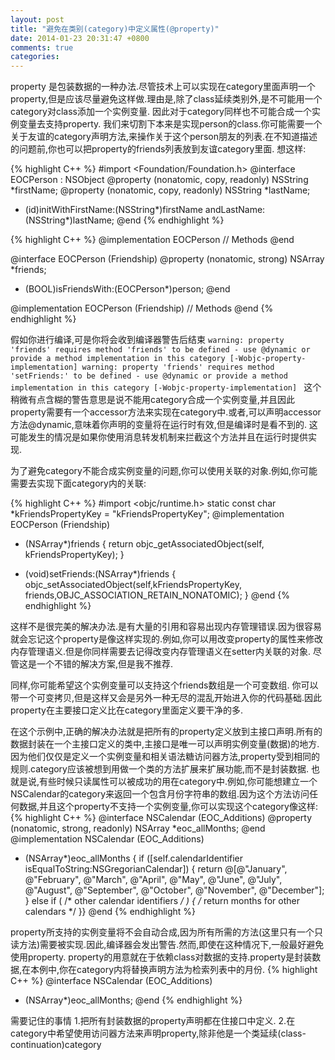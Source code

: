 ```yaml
---
layout: post
title: "避免在类别(category)中定义属性(@property)"
date: 2014-01-23 20:31:47 +0800
comments: true
categories: 
---
```


<!-- more -->

property 是包装数据的一种办法.尽管技术上可以实现在category里面声明一个property,但是应该尽量避免这样做.理由是,除了class延续类别外,是不可能用一个category对class添加一个实例变量.
因此对于category同样也不可能合成一个实例变量去支持property.
我们来切割下本来是实现person的class.你可能需要一个关于友谊的category声明方法,来操作关于这个person朋友的列表.在不知道描述的问题前,你也可以把property的friends列表放到友谊category里面.
想这样:

{% highlight C++ %}
#import <Foundation/Foundation.h>
@interface EOCPerson : NSObject
@property (nonatomic, copy, readonly) NSString *firstName;
@property (nonatomic, copy, readonly) NSString *lastName;
- (id)initWithFirstName:(NSString*)firstName andLastName:(NSString*)lastName;
@end
{% endhighlight %}

{% highlight C++ %}
@implementation EOCPerson
// Methods
@end

@interface EOCPerson (Friendship)
@property (nonatomic, strong) NSArray *friends;
- (BOOL)isFriendsWith:(EOCPerson*)person;
@end

@implementation EOCPerson (Friendship)
// Methods
@end
{% endhighlight %}

假如你进行编译,可是你将会收到编译器警告后结束
	`warning: property 'friends' requires method 'friends' to be
	defined - use @dynamic or provide a method implementation in
	this category [-Wobjc-property-implementation]
	warning: property 'friends' requires method 'setFriends:' to be
	defined - use @dynamic or provide a method implementation in
	this category [-Wobjc-property-implementation]
	`
这个稍微有点含糊的警告意思是说不能用category合成一个实例变量,并且因此property需要有一个accessor方法来实现在category中.或者,可以声明accessor方法@dynamic,意味着你声明的变量将在运行时有效,但是编译时是看不到的.
这可能发生的情况是如果你使用消息转发机制来拦截这个方法并且在运行时提供实现.

为了避免category不能合成实例变量的问题,你可以使用关联的对象.例如,你可能需要去实现下面category内的关联:

{% highlight C++ %}
#import <objc/runtime.h>
static const char *kFriendsPropertyKey = "kFriendsPropertyKey";
@implementation EOCPerson (Friendship)

- (NSArray*)friends {
 return objc_getAssociatedObject(self, kFriendsPropertyKey);
}

- (void)setFriends:(NSArray*)friends {
 objc_setAssociatedObject(self,kFriendsPropertyKey, friends,OBJC_ASSOCIATION_RETAIN_NONATOMIC);
}
@end
{% endhighlight %}

这样不是很完美的解决办法.是有大量的引用和容易出现内存管理错误.因为很容易就会忘记这个property是像这样实现的.例如,你可以用改变property的属性来修改内存管理语义.但是你同样需要去记得改变内存管理语义在setter内关联的对象.
尽管这是一个不错的解决方案,但是我不推荐.

同样,你可能希望这个实例变量可以支持这个friends数组是一个可变数组. 你可以带一个可变拷贝,但是这样又会是另外一种无尽的混乱开始进入你的代码基础.因此property在主要接口定义比在category里面定义要干净的多.

在这个示例中,正确的解决办法就是把所有的property定义放到主接口声明.所有的数据封装在一个主接口定义的类中,主接口是唯一可以声明实例变量(数据)的地方.因为他们仅仅是定义一个实例变量和相关语法糖访问器方法,property受到相同的规则.category应该被想到用做一个类的方法扩展来扩展功能,而不是封装数据.
也就是说,有些时候只读属性可以被成功的用在category中.例如,你可能想建立一个NSCalendar的category来返回一个包含月份字符串的数组.因为这个方法访问任何数据,并且这个property不支持一个实例变量,你可以实现这个category像这样:
{% highlight C++ %}
@interface NSCalendar (EOC_Additions)
@property (nonatomic, strong, readonly) NSArray *eoc_allMonths;
@end
@implementation NSCalendar (EOC_Additions)
- (NSArray*)eoc_allMonths {
 if ([self.calendarIdentifier
 isEqualToString:NSGregorianCalendar])
 {
 return @[@"January", @"February",
 @"March", @"April",
 @"May", @"June",
 @"July", @"August",
 @"September", @"October",
 @"November", @"December"];
 } else if ( /* other calendar identifiers */ ) {
 /* return months for other calendars */
 }}
@end
{% endhighlight %}

property所支持的实例变量将不会自动合成,因为所有所需的方法(这里只有一个只读方法)需要被实现.因此,编译器会发出警告.然而,即使在这种情况下,一般最好避免使用property. property的用意就在于依赖class对数据的支持.property是封装数据,在本例中,你在category内将替换声明方法为检索列表中的月份.
{% highlight C++ %}
@interface NSCalendar (EOC_Additions)
- (NSArray*)eoc_allMonths;
@end
{% endhighlight %}

需要记住的事情
	1.把所有封装数据的property声明都在住接口中定义.
	2.在category中希望使用访问器方法来声明property,除非他是一个类延续(class-continuation)category